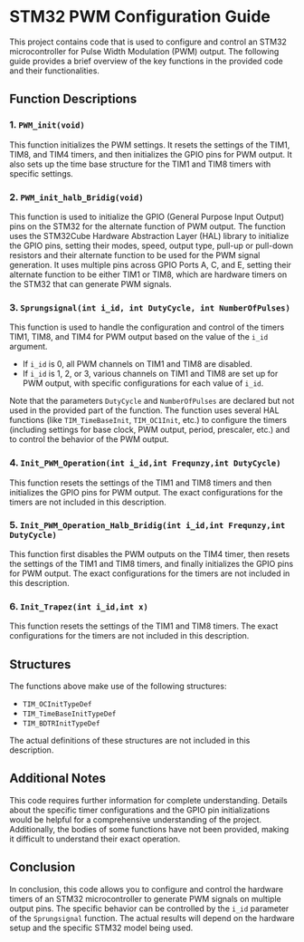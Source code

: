 # STM32 PWM Configuration Guide

This project contains code that is used to configure and control an STM32 microcontroller for Pulse Width Modulation (PWM) output. The following guide provides a brief overview of the key functions in the provided code and their functionalities.

## Function Descriptions

### 1. `PWM_init(void)`

This function initializes the PWM settings. It resets the settings of the TIM1, TIM8, and TIM4 timers, and then initializes the GPIO pins for PWM output. It also sets up the time base structure for the TIM1 and TIM8 timers with specific settings.

### 2. `PWM_init_halb_Bridig(void)`

This function is used to initialize the GPIO (General Purpose Input Output) pins on the STM32 for the alternate function of PWM output. The function uses the STM32Cube Hardware Abstraction Layer (HAL) library to initialize the GPIO pins, setting their modes, speed, output type, pull-up or pull-down resistors and their alternate function to be used for the PWM signal generation. It uses multiple pins across GPIO Ports A, C, and E, setting their alternate function to be either TIM1 or TIM8, which are hardware timers on the STM32 that can generate PWM signals.

### 3. `Sprungsignal(int i_id, int DutyCycle, int NumberOfPulses)`

This function is used to handle the configuration and control of the timers TIM1, TIM8, and TIM4 for PWM output based on the value of the `i_id` argument.

- If `i_id` is 0, all PWM channels on TIM1 and TIM8 are disabled.
- If `i_id` is 1, 2, or 3, various channels on TIM1 and TIM8 are set up for PWM output, with specific configurations for each value of `i_id`.

Note that the parameters `DutyCycle` and `NumberOfPulses` are declared but not used in the provided part of the function. The function uses several HAL functions (like `TIM_TimeBaseInit`, `TIM_OC1Init`, etc.) to configure the timers (including settings for base clock, PWM output, period, prescaler, etc.) and to control the behavior of the PWM output.

### 4. `Init_PWM_Operation(int i_id,int Frequnzy,int DutyCycle)`

This function resets the settings of the TIM1 and TIM8 timers and then initializes the GPIO pins for PWM output. The exact configurations for the timers are not included in this description.

### 5. `Init_PWM_Operation_Halb_Bridig(int i_id,int Frequnzy,int DutyCycle)`

This function first disables the PWM outputs on the TIM4 timer, then resets the settings of the TIM1 and TIM8 timers, and finally initializes the GPIO pins for PWM output. The exact configurations for the timers are not included in this description.

### 6. `Init_Trapez(int i_id,int x)`

This function resets the settings of the TIM1 and TIM8 timers. The exact configurations for the timers are not included in this description.

## Structures

The functions above make use of the following structures:

- `TIM_OCInitTypeDef`
- `TIM_TimeBaseInitTypeDef`
- `TIM_BDTRInitTypeDef`

The actual definitions of these structures are not included in this description.

## Additional Notes

This code requires further information for complete understanding. Details about the specific timer configurations and the GPIO pin initializations would be helpful for a comprehensive understanding of the project. Additionally, the bodies of some functions have not been provided, making it difficult to understand their exact operation.

## Conclusion

In conclusion, this code allows you to configure and control the hardware timers of an STM32 microcontroller to generate PWM signals on multiple output pins. The specific behavior can be controlled by the `i_id` parameter of the `Sprungsignal` function. The actual results will depend on the hardware setup and the specific STM32 model being used.
